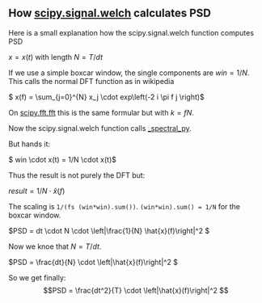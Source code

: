 ## How [scipy.signal.welch](https://docs.scipy.org/doc/scipy/reference/generated/scipy.signal.welch.html) calculates PSD

Here is a small explanation how the scipy.signal.welch function computes PSD

$x = x(t)$ with length $N=T/dt$

If we use a simple boxcar window, the single components are $win = 1/N$.
This calls the normal DFT function as in wikipedia

$ x(f) = \sum_{j=0}^{N} x_j \cdot exp\left(-2 i \pi f j \right)$

On [scipy.fft.fft](https://docs.scipy.org/doc/scipy/reference/generated/scipy.fft.fft.html#scipy.fft.fft) this is the same formular but with $k = fN$.

Now the scipy.signal.welch function calls [_spectral_py](https://github.com/scipy/scipy/blob/c1ed5ece8ffbf05356a22a8106affcd11bd3aee0/scipy/signal/_spectral_py.py#L1631).

But hands it:

$ win \cdot x(t) = 1/N \cdot x(t)$

Thus the result is not purely the DFT but:

$result = 1/N \cdot \hat{x}(f)$

The scaling is ``1/(fs (win*win).sum())``. ``(win*win).sum() = 1/N`` for the boxcar window.

$PSD = dt \cdot N \cdot \left|\frac{1}{N} \hat{x}(f)\right|^2 $

Now we knoe that $N = T/dt$.

$PSD = \frac{dt}{N} \cdot \left|\hat{x}(f)\right|^2 $

So we get finally:
$$PSD = \frac{dt^2}{T} \cdot \left|\hat{x}(f)\right|^2 $$
